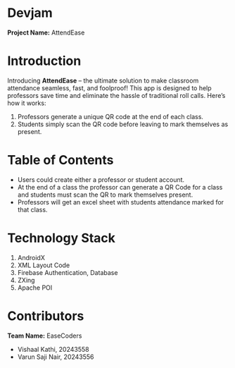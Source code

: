 # Devjam
**Project Name:** AttendEase
# Introduction
Introducing **AttendEase** – the ultimate solution to make classroom attendance
seamless, fast, and foolproof! This app is designed to help professors save time and
eliminate the hassle of traditional roll calls.
Here’s how it works:
1. Professors generate a unique QR code at the end of each class.
2. Students simply scan the QR code before leaving to mark themselves as
present.
# Table of Contents
* Users could create either a professor or student account.
* At the end of a class the professor can generate a QR Code for a class and
students must scan the QR to mark themselves present.
* Professors will get an excel sheet with students attendance marked for that
class.
# Technology Stack
1) AndroidX
2) XML Layout Code
3) Firebase Authentication, Database
4) ZXing
5) Apache POI
# Contributors
**Team Name:** EaseCoders
* Vishaal Kathi, 20243558
* Varun Saji Nair, 20243556
